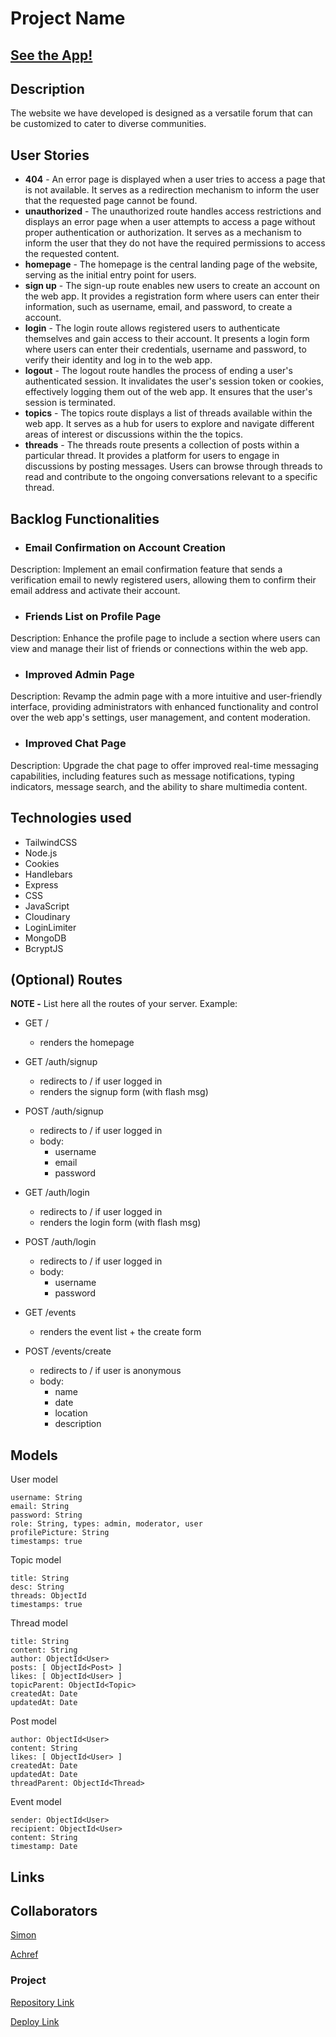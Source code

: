 # Project Name

## [See the App!](https://monkee-hub.cyclic.app/)

## Description

The website we have developed is designed as a versatile forum that can be customized to cater to diverse communities.
 
## User Stories

- **404** - An error page is displayed when a user tries to access a page that is not available. It serves as a redirection mechanism to inform the user that the requested page cannot be found.
- **unauthorized** - The unauthorized route handles access restrictions and displays an error page when a user attempts to access a page without proper authentication or authorization. It serves as a mechanism to inform the user that they do not have the required permissions to access the requested content.
- **homepage** - The homepage is the central landing page of the website, serving as the initial entry point for users.
- **sign up** - The sign-up route enables new users to create an account on the web app. It provides a registration form where users can enter their information, such as username, email, and password, to create a account.
- **login** - The login route allows registered users to authenticate themselves and gain access to their account. It presents a login form where users can enter their credentials, username and password, to verify their identity and log in to the web app.
- **logout** - The logout route handles the process of ending a user's authenticated session. It invalidates the user's session token or cookies, effectively logging them out of the web app. It ensures that the user's session is terminated.
- **topics** - The topics route displays a list of threads available within the web app. It serves as a hub for users to explore and navigate different areas of interest or discussions within the the topics. 
- **threads** - The threads route presents a collection of posts within a particular thread. It provides a platform for users to engage in discussions by posting messages. Users can browse through threads to read and contribute to the ongoing conversations relevant to a specific thread.

## Backlog Functionalities

- ### Email Confirmation on Account Creation
Description: Implement an email confirmation feature that sends a verification email to newly registered users, allowing them to confirm their email address and activate their account.
- ### Friends List on Profile Page
Description: Enhance the profile page to include a section where users can view and manage their list of friends or connections within the web app.
- ### Improved Admin Page
Description: Revamp the admin page with a more intuitive and user-friendly interface, providing administrators with enhanced functionality and control over the web app's settings, user management, and content moderation.
- ### Improved Chat Page
Description: Upgrade the chat page to offer improved real-time messaging capabilities, including features such as message notifications, typing indicators, message search, and the ability to share multimedia content.

## Technologies used

- TailwindCSS
- Node.js
- Cookies
- Handlebars
- Express
- CSS
- JavaScript
- Cloudinary
- LoginLimiter
- MongoDB
- BcryptJS

## (Optional) Routes

**NOTE -** List here all the routes of your server. Example:

- GET / 
  - renders the homepage
- GET /auth/signup
  - redirects to / if user logged in
  - renders the signup form (with flash msg)
- POST /auth/signup
  - redirects to / if user logged in
  - body:
    - username
    - email
    - password
- GET /auth/login
  - redirects to / if user logged in
  - renders the login form (with flash msg)
- POST /auth/login
  - redirects to / if user logged in
  - body:
    - username
    - password

- GET /events
  - renders the event list + the create form
- POST /events/create 
  - redirects to / if user is anonymous
  - body: 
    - name
    - date
    - location
    - description


## Models

User model
```
username: String
email: String
password: String
role: String, types: admin, moderator, user
profilePicture: String
timestamps: true
```

Topic model
```
title: String
desc: String
threads: ObjectId
timestamps: true
```

Thread model
```
title: String
content: String
author: ObjectId<User>
posts: [ ObjectId<Post> ]
likes: [ ObjectId<User> ]
topicParent: ObjectId<Topic>
createdAt: Date
updatedAt: Date
```

Post model
```
author: ObjectId<User>
content: String
likes: [ ObjectId<User> ]
createdAt: Date
updatedAt: Date
threadParent: ObjectId<Thread>
```

Event model
```
sender: ObjectId<User>
recipient: ObjectId<User>
content: String
timestamp: Date
``` 

## Links

## Collaborators

[Simon]((https://github.com/SimonBjorkberg))

[Achref]((https://github.com/achref95))

### Project

[Repository Link]((https://github.com/SimonBjorkberg/Project-2))

[Deploy Link](https://monkee-hub.cyclic.app/)
